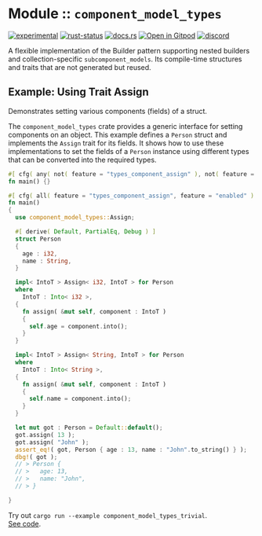 <!-- {{# generate.module_header{} #}} -->

# Module :: `component_model_types`

<!--{ generate.module_header.start() }-->
 [![experimental](https://raster.shields.io/static/v1?label=&message=experimental&color=orange)](https://github.com/emersion/stability-badges#experimental) [![rust-status](https://github.com/Wandalen/wTools/actions/workflows/module_component_model_types_push.yml/badge.svg)](https://github.com/Wandalen/wTools/actions/workflows/module_component_model_types_push.yml) [![docs.rs](https://img.shields.io/docsrs/component_model_types?color=e3e8f0&logo=docs.rs)](https://docs.rs/component_model_types) [![Open in Gitpod](https://raster.shields.io/static/v1?label=try&message=online&color=eee&logo=gitpod&logoColor=eee)](https://gitpod.io/#RUN_PATH=.,SAMPLE_FILE=module%2Fcore%2Fcomponent_model_types%2Fexamples%2Fcomponent_model_types_trivial.rs,RUN_POSTFIX=--example%20module%2Fcore%2Fcomponent_model_types%2Fexamples%2Fcomponent_model_types_trivial.rs/https://github.com/Wandalen/wTools) [![discord](https://img.shields.io/discord/872391416519737405?color=eee&logo=discord&logoColor=eee&label=ask)](https://discord.gg/m3YfbXpUUY)
<!--{ generate.module_header.end }-->

A flexible implementation of the Builder pattern supporting nested builders and collection-specific `subcomponent_models`. Its compile-time structures and traits that are not generated but reused.

## Example: Using Trait Assign

Demonstrates setting various components (fields) of a struct.

The `component_model_types` crate provides a generic interface for setting components on an object. This example defines a `Person` struct
and implements the `Assign` trait for its fields. It shows how to use these implementations to set the fields of a `Person`
instance using different types that can be converted into the required types.

```rust
#[ cfg( any( not( feature = "types_component_assign" ), not( feature = "enabled" ) ) ) ]
fn main() {}

#[ cfg( all( feature = "types_component_assign", feature = "enabled" ) ) ]
fn main()
{
  use component_model_types::Assign;

  #[ derive( Default, PartialEq, Debug ) ]
  struct Person
  {
    age : i32,
    name : String,
  }

  impl< IntoT > Assign< i32, IntoT > for Person
  where
    IntoT : Into< i32 >,
  {
    fn assign( &mut self, component : IntoT )
    {
      self.age = component.into();
    }
  }

  impl< IntoT > Assign< String, IntoT > for Person
  where
    IntoT : Into< String >,
  {
    fn assign( &mut self, component : IntoT )
    {
      self.name = component.into();
    }
  }

  let mut got : Person = Default::default();
  got.assign( 13 );
  got.assign( "John" );
  assert_eq!( got, Person { age : 13, name : "John".to_string() } );
  dbg!( got );
  // > Person {
  // >   age: 13,
  // >   name: "John",
  // > }

}
```

Try out `cargo run --example component_model_types_trivial`.
<br/>
[See code](./examples/component_model_types_trivial.rs).
